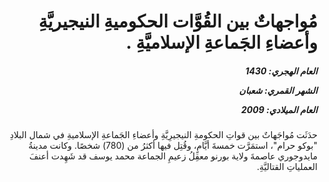 <h1 dir="rtl">مُواجهاتٌ بين القُوَّات الحكوميةِ النيجيريَّةِ وأعضاءِ الجَماعةِ الإسلاميَّةِ .</h1>

<h5 dir="rtl">العام الهجري:  1430

الشهر القمري: شعبان

العام الميلادي: 2009</h5>

<p dir="rtl">حدَثَت مُواجَهاتٌ بين قواتِ الحكومةِ النيجيرِيَّةِ وأعضاءِ الجَماعةِ الإسلاميةِ في شمال البلادِ "بوكو حرام"، استمَرَّت خمسةَ أيَّامٍ، وقُتِل فيها أكثرُ من (780) شخصًا. وكانت مدينةُ مايدوجوري عاصمةَ ولاية بورنو معقِلُ زعيمِ الجماعة محمد يوسف قد شَهِدت أعنفَ العملياتِ القتاليَّةِ.</p></br>
